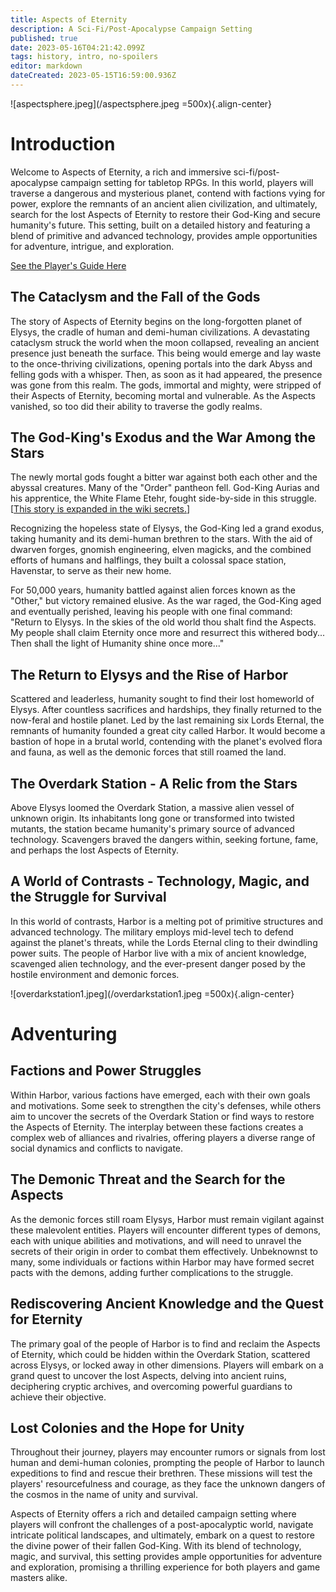 ```yaml
---
title: Aspects of Eternity
description: A Sci-Fi/Post-Apocalypse Campaign Setting
published: true
date: 2023-05-16T04:21:42.099Z
tags: history, intro, no-spoilers
editor: markdown
dateCreated: 2023-05-15T16:59:00.936Z
---
```


![aspectsphere.jpeg](/aspectsphere.jpeg =500x){.align-center}

# Introduction

Welcome to Aspects of Eternity, a rich and immersive sci-fi/post-apocalypse campaign setting for tabletop RPGs. In this world, players will traverse a dangerous and mysterious planet, contend with factions vying for power, explore the remnants of an ancient alien civilization, and ultimately, search for the lost Aspects of Eternity to restore their God-King and secure humanity's future. This setting, built on a detailed history and featuring a blend of primitive and advanced technology, provides ample opportunities for adventure, intrigue, and exploration.

[See the Player's Guide Here](/primer)

## The Cataclysm and the Fall of the Gods
The story of Aspects of Eternity begins on the long-forgotten planet of Elysys, the cradle of human and demi-human civilizations. A devastating cataclysm struck the world when the moon collapsed, revealing an ancient presence just beneath the surface. This being would emerge and lay waste to the once-thriving civilizations, opening portals into the dark Abyss and felling gods with a whisper. Then, as soon as it had appeared, the presence was gone from this realm. The gods, immortal and mighty, were stripped of their Aspects of Eternity, becoming mortal and vulnerable. As the Aspects vanished, so too did their ability to traverse the godly realms.

## The God-King's Exodus and the War Among the Stars
The newly mortal gods fought a bitter war against both each other and the abyssal creatures. Many of the "Order" pantheon fell. God-King Aurias and his apprentice, the White Flame Etehr, fought side-by-side in this struggle. \[[This story is expanded in the wiki secrets.](/secrets#who-is-the-god-king)\]

Recognizing the hopeless state of Elysys, the God-King led a grand exodus, taking humanity and its demi-human brethren to the stars. With the aid of dwarven forges, gnomish engineering, elven magicks, and the combined efforts of humans and halflings, they built a colossal space station, Havenstar, to serve as their new home.

For 50,000 years, humanity battled against alien forces known as the "Other," but victory remained elusive. As the war raged, the God-King aged and eventually perished, leaving his people with one final command: "Return to Elysys. In the skies of the old world thou shalt find the Aspects. My people shall claim Eternity once more and resurrect this withered body... Then shall the light of Humanity shine once more..."

## The Return to Elysys and the Rise of Harbor
Scattered and leaderless, humanity sought to find their lost homeworld of Elysys. After countless sacrifices and hardships, they finally returned to the now-feral and hostile planet. Led by the last remaining six Lords Eternal, the remnants of humanity founded a great city called Harbor. It would become a bastion of hope in a brutal world, contending with the planet's evolved flora and fauna, as well as the demonic forces that still roamed the land.

## The Overdark Station - A Relic from the Stars
Above Elysys loomed the Overdark Station, a massive alien vessel of unknown origin. Its inhabitants long gone or transformed into twisted mutants, the station became humanity's primary source of advanced technology. Scavengers braved the dangers within, seeking fortune, fame, and perhaps the lost Aspects of Eternity.

## A World of Contrasts - Technology, Magic, and the Struggle for Survival
In this world of contrasts, Harbor is a melting pot of primitive structures and advanced technology. The military employs mid-level tech to defend against the planet's threats, while the Lords Eternal cling to their dwindling power suits. The people of Harbor live with a mix of ancient knowledge, scavenged alien technology, and the ever-present danger posed by the hostile environment and demonic forces.

![overdarkstation1.jpeg](/overdarkstation1.jpeg =500x){.align-center}

# Adventuring

## Factions and Power Struggles
Within Harbor, various factions have emerged, each with their own goals and motivations. Some seek to strengthen the city's defenses, while others aim to uncover the secrets of the Overdark Station or find ways to restore the Aspects of Eternity. The interplay between these factions creates a complex web of alliances and rivalries, offering players a diverse range of social dynamics and conflicts to navigate.

## The Demonic Threat and the Search for the Aspects
As the demonic forces still roam Elysys, Harbor must remain vigilant against these malevolent entities. Players will encounter different types of demons, each with unique abilities and motivations, and will need to unravel the secrets of their origin in order to combat them effectively. Unbeknownst to many, some individuals or factions within Harbor may have formed secret pacts with the demons, adding further complications to the struggle.

## Rediscovering Ancient Knowledge and the Quest for Eternity
The primary goal of the people of Harbor is to find and reclaim the Aspects of Eternity, which could be hidden within the Overdark Station, scattered across Elysys, or locked away in other dimensions. Players will embark on a grand quest to uncover the lost Aspects, delving into ancient ruins, deciphering cryptic archives, and overcoming powerful guardians to achieve their objective.

## Lost Colonies and the Hope for Unity
Throughout their journey, players may encounter rumors or signals from lost human and demi-human colonies, prompting the people of Harbor to launch expeditions to find and rescue their brethren. These missions will test the players' resourcefulness and courage, as they face the unknown dangers of the cosmos in the name of unity and survival.

Aspects of Eternity offers a rich and detailed campaign setting where players will confront the challenges of a post-apocalyptic world, navigate intricate political landscapes, and ultimately, embark on a quest to restore the divine power of their fallen God-King. With its blend of technology, magic, and survival, this setting provides ample opportunities for adventure and exploration, promising a thrilling experience for both players and game masters alike.